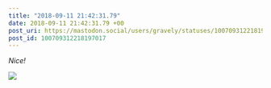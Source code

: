 ```yaml
---
title: "2018-09-11 21:42:31.79"
date: 2018-09-11 21:42:31.79 +00
post_uri: https://mastodon.social/users/gravely/statuses/100709312218197017
post_id: 100709312218197017
---
```

_Nice!_


![](/images/6261323.jpeg)

